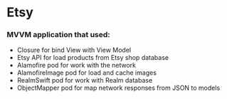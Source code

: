 # Etsy #

### MVVM application that used: ###

* Closure for bind View with View Model
* Etsy API for load products from Etsy shop database
* Alamofire pod for work with the network
* AlamofireImage pod for load and cache images
* RealmSwift pod for work with Realm database
* ObjectMapper pod for map network responses from JSON to models
